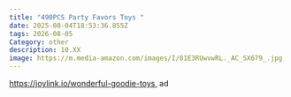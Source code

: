 ```yaml
---
title: "490PCS Party Favors Toys "
date: 2025-08-04T18:53:36.855Z
tags: 2026-08-05
Category: other
description: 10.XX
image: https://m.media-amazon.com/images/I/81E3RUwvwRL._AC_SX679_.jpg
---
```

https://joylink.io/wonderful-goodie-toys  ad